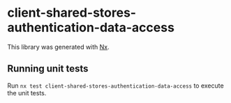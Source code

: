 # client-shared-stores-authentication-data-access

This library was generated with [Nx](https://nx.dev).

## Running unit tests

Run `nx test client-shared-stores-authentication-data-access` to execute the unit tests.

